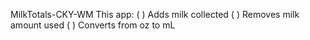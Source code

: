 MilkTotals-CKY-WM
This app:
( ) Adds milk collected
( ) Removes milk amount used
( ) Converts from oz to mL